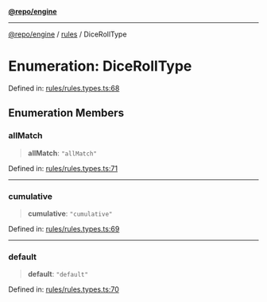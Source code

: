 [**@repo/engine**](../../README.md)

***

[@repo/engine](../../modules.md) / [rules](../README.md) / DiceRollType

# Enumeration: DiceRollType

Defined in: [rules/rules.types.ts:68](https://github.com/alexqguo/drinking-board-game-v3/blob/7f2d27c7cff47bd1f99b310eade07186901fdb07/packages/engine/src/rules/rules.types.ts#L68)

## Enumeration Members

### allMatch

> **allMatch**: `"allMatch"`

Defined in: [rules/rules.types.ts:71](https://github.com/alexqguo/drinking-board-game-v3/blob/7f2d27c7cff47bd1f99b310eade07186901fdb07/packages/engine/src/rules/rules.types.ts#L71)

***

### cumulative

> **cumulative**: `"cumulative"`

Defined in: [rules/rules.types.ts:69](https://github.com/alexqguo/drinking-board-game-v3/blob/7f2d27c7cff47bd1f99b310eade07186901fdb07/packages/engine/src/rules/rules.types.ts#L69)

***

### default

> **default**: `"default"`

Defined in: [rules/rules.types.ts:70](https://github.com/alexqguo/drinking-board-game-v3/blob/7f2d27c7cff47bd1f99b310eade07186901fdb07/packages/engine/src/rules/rules.types.ts#L70)
